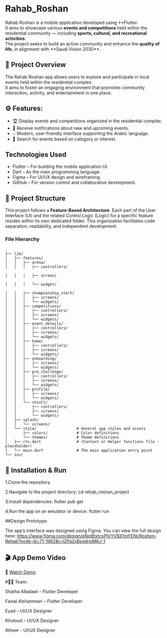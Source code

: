 # Rahab_Roshan

Rahab Roshan is a mobile application developed using **Flutter.  
It aims to showcase various **events and competitions** held within the residential community — including **sports, cultural, and recreational activities**.  
The project seeks to build an active community and enhance the **quality of life**, in alignment with **Saudi Vision 2030\*\*.

## 📱 Project Overview

The Rahab Roshan app allows users to explore and participate in local events held within the residential complex.  
It aims to foster an engaging environment that promotes community interaction, activity, and entertainment in one place.

## ⚙️ Features:

- 🏆 Display events and competitions organized in the residential complex.
- 🔔 Receive notifications about new and upcoming events.
- 💡 Modern, user-friendly interface supporting the Arabic language.
- 🔎 Search for events based on category or interest.

## Technologies Used

- Flutter – For building the mobile application UI.
- Dart – As the main programming language.
- Figma – For UI/UX design and wireframing.
- GitHub – For version control and collaborative development.

## 📂 Project Structure

This project follows a **Feature-Based Architecture**. Each part of the User Interface (UI) and the related Control Logic (Logic) for a specific feature resides within its own dedicated folder. This organization facilitates code separation, readability, and independent development.

### File Hierarchy

```Text
.
├── lib/
│   ├── features/
│   │   ├── arena/
│   │   │   ├── controllers/

│   │   │   ├── screen/

│   │   │   └── widget/

│   │   ├── championship_start/
│   │   │   ├── screens/
│   │   │   └── widgets/
│   │   ├── competitions/
│   │   │   ├── controllers/
│   │   │   ├── screens/
│   │   │   └── widgets/
│   │   ├── event_details/
│   │   │   ├── controllers/
│   │   │   ├── screens/
│   │   │   └── widgets/
│   │   ├── home/
│   │   │   ├── controllers/
│   │   │   ├── screens/
│   │   │   └── widgets/
│   │   ├── onboarding/
│   │   │   ├── screens/
│   │   │   └── widgets/
│   │   ├── pre_challenge/
│   │   │   ├── controllers/
│   │   │   ├── screens/
│   │   │   └── widgets/
│   │   ├── profile/
│   │   │   ├── screens/
│   │   │   └── widgets/
│   │   └── result/
│   │       ├── controllers/
│   │       ├── screens/
│   │       └── widgets/
│   ├── splash/
│   │   └── screens/
│   └── style/                  # General app styles and assets
│       ├── colors/             # Color definitions
│       └── themes/             # Theme definitions
│   ├── ctx.dart                # (Context or Helper functions file - placeholder)
│   └── main.dart               # The main application entry point
└── ios/
```

## 🚀 Installation & Run

1.Clone the repository.

2.Navigate to the project directory:
cd rehab_roshan_project

3.Install dependencies:
flutter pub get

4.Run the app on an emulator or device:
flutter run

##Design Prototype:

The app’s interface was designed using Figma.
You can view the full design here:
https://www.figma.com/design/pNpBtxtcsPIVYVBX1mYENi/Roshen-Rehab?node-id=71-1662&t=I2Pa2xBsgdrsiM6J-1

## 🎬 App Demo Video

🔗 [Watch Demo](https://drive.google.com/file/d/16V92Ez79GWprZsJ7ghTpM1w4Ib1-b9vJ/view?usp=drive_link)

#👩‍💻 Team:

Shatha Albalawi – Flutter Developer

Faisal Alshammari – Flutter Developer

Eyad – UI/UX Designer

Kholoud – UI/UX Designer

Atheer - UI/UX Designer
